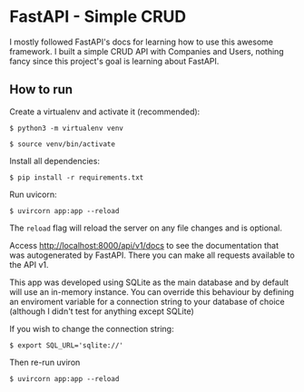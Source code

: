 # FastAPI - Simple CRUD

I mostly followed FastAPI's docs for learning how to use this awesome framework.
I built a simple CRUD API with Companies and Users, nothing fancy since this project's goal is learning about FastAPI.

## How to run

Create a virtualenv and activate it (recommended):

`$ python3 -m virtualenv venv`

`$ source venv/bin/activate`

Install all dependencies:

`$ pip install -r requirements.txt`

Run uvicorn:

`$ uvircorn app:app --reload`

The `reload` flag will reload the server on any file changes and is optional.

Access <http://localhost:8000/api/v1/docs> to see the documentation that was autogenerated by FastAPI. There you can make all requests available to the API v1.

This app was developed using SQLite as the main database and by default will use an in-memory instance. You can override this behaviour by defining an enviroment variable for a connection string to your database of choice (although I didn't test for anything except SQLite)

If you wish to change the connection string:

`$ export SQL_URL='sqlite://'`

Then re-run uviron

`$ uvircorn app:app --reload`
